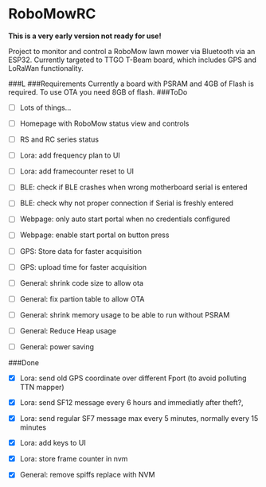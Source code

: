 # RoboMowRC
**This is a very early version not ready for use!**

Project to monitor and control a RoboMow lawn mower via Bluetooth via an ESP32.
Currently targeted to TTGO T-Beam board, which includes GPS and LoRaWan functionality.

###L
###Requirements
Currently a board with PSRAM and 4GB of Flash is required. To use OTA you need 8GB of flash.
###ToDo
 
- [ ] Lots of things...
- [ ] Homepage with RoboMow status view and controls
- [ ] RS and RC series status
- [ ] Lora: add frequency plan to UI
- [ ] Lora: add framecounter reset to UI

- [ ] BLE: check if BLE crashes when wrong motherboard serial is entered
- [ ] BLE: check why not proper connection if Serial is freshly entered

- [ ] Webpage: only auto start portal when no credentials configured
- [ ] Webpage: enable start portal on button press

- [ ] GPS: Store data for faster acquisition
- [ ] GPS: upload time for faster acquisition

- [ ] General: shrink code size to allow ota
- [ ] General: fix partion table to allow OTA
- [ ] General: shrink memory usage to be able to run without PSRAM
- [ ] General: Reduce Heap usage

- [ ] General: power saving


###Done
- [x] Lora: send old GPS coordinate over different Fport (to avoid polluting TTN mapper)
- [x] Lora: send SF12 message every 6 hours and immediatly after theft?,
- [x] Lora: send regular SF7 message max every 5 minutes, normally every 15 minutes
- [x] Lora: add keys to UI
- [x] Lora: store frame counter in nvm
- [x] General: remove spiffs replace with NVM
 